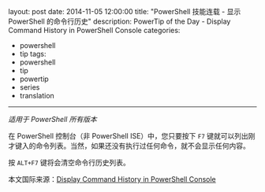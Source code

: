 ﻿layout: post
date: 2014-11-05 12:00:00
title: "PowerShell 技能连载 - 显示 PowerShell 的命令行历史"
description: PowerTip of the Day - Display Command History in PowerShell Console
categories:
- powershell
- tip
tags:
- powershell
- tip
- powertip
- series
- translation
---
_适用于 PowerShell 所有版本_

在 PowerShell 控制台（非 PowerShell ISE）中，您只要按下 `F7` 键就可以列出刚才键入的命令列表。当然，如果还没有执行过任何命令，就不会显示任何内容。

按 `ALT+F7` 键将会清空命令行历史列表。

<!--more-->
本文国际来源：[Display Command History in PowerShell Console](http://community.idera.com/powershell/powertips/b/tips/posts/display-command-history-in-powershell-console)
